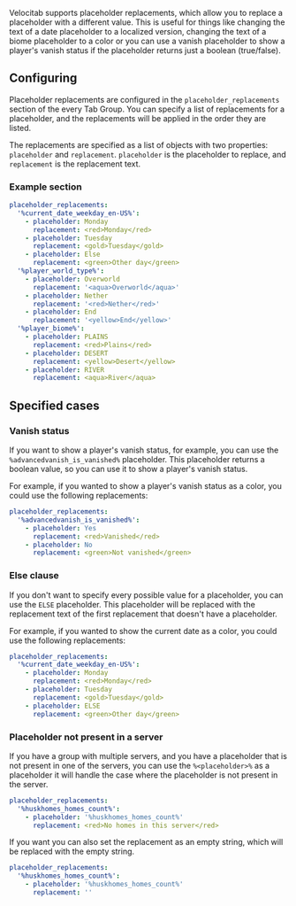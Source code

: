 
Velocitab supports placeholder replacements, which allow you to replace a placeholder with a different value. This is useful for things like changing the text of a date placeholder to a localized version, changing the text of a biome placeholder to a color or you can use a vanish placeholder to show a player's vanish status if the placeholder returns just a boolean (true/false).


## Configuring

Placeholder replacements are configured in the `placeholder_replacements` section of the every Tab Group. 
You can specify a list of replacements for a placeholder, and the replacements will be applied in the order they are listed.

The replacements are specified as a list of objects with two properties: `placeholder` and `replacement`.
`placeholder` is the placeholder to replace, and `replacement` is the replacement text.

### Example section
```yaml
placeholder_replacements:
  '%current_date_weekday_en-US%':
    - placeholder: Monday
      replacement: <red>Monday</red>
    - placeholder: Tuesday
      replacement: <gold>Tuesday</gold>
    - placeholder: Else
      replacement: <green>Other day</green>
  '%player_world_type%':
    - placeholder: Overworld
      replacement: '<aqua>Overworld</aqua>'
    - placeholder: Nether
      replacement: '<red>Nether</red>'
    - placeholder: End
      replacement: '<yellow>End</yellow>'
  '%player_biome%':
    - placeholder: PLAINS
      replacement: <red>Plains</red>
    - placeholder: DESERT
      replacement: <yellow>Desert</yellow>
    - placeholder: RIVER
      replacement: <aqua>River</aqua>
```

## Specified cases

### Vanish status
If you want to show a player's vanish status, for example, you can use the `%advancedvanish_is_vanished%` placeholder. 
This placeholder returns a boolean value, so you can use it to show a player's vanish status.

For example, if you wanted to show a player's vanish status as a color, you could use the following replacements:
```yaml
placeholder_replacements:
  '%advancedvanish_is_vanished%':
    - placeholder: Yes
      replacement: <red>Vanished</red>
    - placeholder: No
      replacement: <green>Not vanished</green>
```

### Else clause
If you don't want to specify every possible value for a placeholder, you can use the `ELSE` placeholder. 
This placeholder will be replaced with the replacement text of the first replacement that doesn't have a placeholder.

For example, if you wanted to show the current date as a color, you could use the following replacements:
```yaml
placeholder_replacements:
  '%current_date_weekday_en-US%':
    - placeholder: Monday
      replacement: <red>Monday</red>
    - placeholder: Tuesday
      replacement: <gold>Tuesday</gold>
    - placeholder: ELSE
      replacement: <green>Other day</green>
```

### Placeholder not present in a server
If you have a group with multiple servers, and you have a placeholder that is not present in one of the servers, you can use the `%<placeholder>%` as a placeholder it will handle the case where the placeholder is not present in the server.

```yaml
placeholder_replacements:
  '%huskhomes_homes_count%':
    - placeholder: '%huskhomes_homes_count%'
      replacement: <red>No homes in this server</red>
```

If you want you can also set the replacement as an empty string, which will be replaced with the empty string.

```yaml
placeholder_replacements:
  '%huskhomes_homes_count%':
    - placeholder: '%huskhomes_homes_count%'
      replacement: ''
```